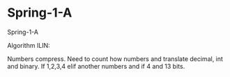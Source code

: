 # Spring-1-A
Spring-1-A

Algorithm ILIN: 

Numbers compress. Need to count how numbers and translate decimal, int and binary. If 1,2,3,4 elif another numbers and if 4 and 13 bits. 
